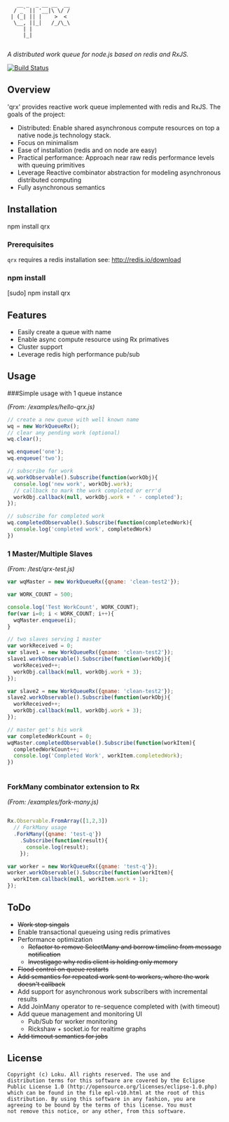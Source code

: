 ```
   __ _  _ __ __  __
  / _` || '__|\ \/ /
 | (_| || |    >  < 
  \__, ||_|   /_/\_\
     | |            
     |_|            
                         
```

*A distributed work queue for node.js based on redis and RxJS.*

[![Build Status](https://secure.travis-ci.org/loku/qrx.png?branch=master)](http://travis-ci.org/loku/qrx)

## Overview
'qrx' provides reactive work queue implemented with redis and RxJS. The
goals of the project:

* Distributed: Enable shared asynchronous compute resources on top a native node.js technology stack.
* Focus on minimalism
* Ease of installation (redis and on node are easy)
* Practical performance: Approach near raw redis performance levels with queuing primitives
* Leverage Reactive combinator abstraction for modeling asynchronous distributed computing
* Fully asynchronous semantics

## Installation

npm install qrx

### Prerequisites
`qrx` requires a redis installation see: http://redis.io/download

### npm install
[sudo] npm install qrx

## Features
* Easily create a queue with name
* Enable async compute resource using Rx primatives
* Cluster support
* Leverage redis high performance pub/sub

## Usage

###Simple usage with 1 queue instance

*(From: /examples/hello-qrx.js)*

```javascript
// create a new queue with well known name
wq = new WorkQueueRx();
// clear any pending work (optional)
wq.clear();

wq.enqueue('one');
wq.enqueue('two');

// subscribe for work
wq.workObservable().Subscribe(function(workObj){
  console.log('new work', workObj.work);
  // callback to mark the work completed or err'd
  workObj.callback(null, workObj.work + ' - completed');
});

// subscribe for completed work
wq.completedObservable().Subscribe(function(completedWork){
  console.log('completed work', completedWork)
})
```

### 1 Master/Multiple Slaves

*(From: /test/qrx-test.js)*

```javascript
var wqMaster = new WorkQueueRx({qname: 'clean-test2'});

var WORK_COUNT = 500;

console.log('Test WorkCount', WORK_COUNT);
for(var i=0; i < WORK_COUNT; i++){
  wqMaster.enqueue(i);
}

// two slaves serving 1 master
var workReceived = 0;
var slave1 = new WorkQueueRx({qname: 'clean-test2'});
slave1.workObservable().Subscribe(function(workObj){
  workReceived++;
  workObj.callback(null, workObj.work + 3);
});

var slave2 = new WorkQueueRx({qname: 'clean-test2'});
slave2.workObservable().Subscribe(function(workObj){
  workReceived++;
  workObj.callback(null, workObj.work + 3);
});

// master get's his work
var completedWorkCount = 0;
wqMaster.completedObservable().Subscribe(function(workItem){
  completedWorkCount++;
  console.log('Completed Work', workItem.completedWork);
})
  
```

### ForkMany combinator extension to Rx

*(From: /examples/fork-many.js)*

```javascript

Rx.Observable.FromArray([1,2,3])
  // ForkMany usage
  .ForkMany({qname: 'test-q'})
    .Subscribe(function(result){
      console.log(result);
    });

var worker = new WorkQueueRx({qname: 'test-q'});
worker.workObservable().Subscribe(function(workItem){
  workItem.callback(null, workItem.work + 1);
});
```


## ToDo
* ~~Work stop singals~~
* Enable transactional queueing using redis primatives
* Performance optimization
  * ~~Refactor to remove SelectMany and borrow timeline from message notification~~
  * ~~Investigage why redis client is holding only memory~~
* ~~Flood control on queue restarts~~
* ~~Add semantics for repeated work sent to workers, where the work doesn't callback~~
* Add support for asynchronous work subscribers with incremental results
* Add JoinMany operator to re-sequence completed with (with timeout)
* Add queue management and monitoring UI
  * Pub/Sub for worker monitoring
  * Rickshaw + socket.io for realtime graphs
* ~~Add timeout semantics for jobs~~

## License ##

    Copyright (c) Loku. All rights reserved. The use and
    distribution terms for this software are covered by the Eclipse
    Public License 1.0 (http://opensource.org/licenses/eclipse-1.0.php)
    which can be found in the file epl-v10.html at the root of this
    distribution. By using this software in any fashion, you are
    agreeing to be bound by the terms of this license. You must
    not remove this notice, or any other, from this software.
